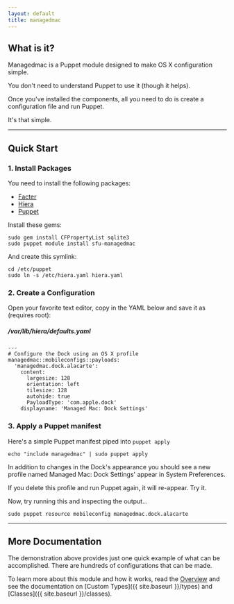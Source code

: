 ```yaml
---
layout: default
title: managedmac
---
```


## What is it?

Managedmac is a Puppet module designed to make OS X configuration simple.

You don't need to understand Puppet to use it (though it helps).

Once you've installed the components, all you need to do is create a configuration file and run Puppet.

It's that simple.

---
<a id="quickstart"></a>
## Quick Start

### 1. Install Packages

You need to install the following packages:

* [Facter](https://downloads.puppetlabs.com/mac/)
* [Hiera](https://downloads.puppetlabs.com/mac/)
* [Puppet](https://downloads.puppetlabs.com/mac/)

Install these gems:

    sudo gem install CFPropertyList sqlite3
    sudo puppet module install sfu-managedmac

And create this symlink:

    cd /etc/puppet
    sudo ln -s /etc/hiera.yaml hiera.yaml

### 2. Create a Configuration

Open your favorite text editor, copy in the YAML below and save it as (requires root):

##### /var/lib/hiera/defaults.yaml

    ---
    # Configure the Dock using an OS X profile
    managedmac::mobileconfigs::payloads:
      'managedmac.dock.alacarte':
        content:
          largesize: 128
          orientation: left
          tilesize: 128
          autohide: true
          PayloadType: 'com.apple.dock'
        displayname: 'Managed Mac: Dock Settings'

### 3. Apply a Puppet manifest

Here's a simple Puppet manifest piped into `puppet apply`

    echo "include managedmac" | sudo puppet apply

In addition to changes in the Dock's appearance you should see a new profile named Managed Mac: Dock Settings' appear in System Preferences.

If you delete this profile and run Puppet again, it will re-appear. Try it.

Now, try running this and inspecting the output...

    sudo puppet resource mobileconfig managedmac.dock.alacarte

---
## More Documentation

The demonstration above provides just one quick example of what can be accomplished. There are hundreds of configurations that can be made.

To learn more about this module and how it works, read the [Overview](/overview) and see the documentation on [Custom Types]({{ site.baseurl }}/types) and [Classes]({{ site.baseurl }}/classes).

